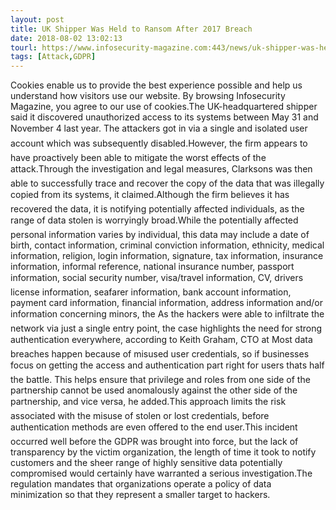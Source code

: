 ```yaml
---
layout: post
title: UK Shipper Was Held to Ransom After 2017 Breach
date: 2018-08-02 13:02:13
tourl: https://www.infosecurity-magazine.com:443/news/uk-shipper-was-held-to-ransom/
tags: [Attack,GDPR]
---
```

Cookies enable us to provide the best experience possible and help us understand how visitors use our website. By browsing Infosecurity Magazine, you agree to our use of cookies.The UK-headquartered shipper said it discovered unauthorized access to its systems between May 31 and November 4 last year. The attackers got in via a single and isolated user account which was subsequently disabled.However, the firm appears to have proactively been able to mitigate the worst effects of the attack.Through the investigation and legal measures, Clarksons was then able to successfully trace and recover the copy of the data that was illegally copied from its systems, it claimed.Although the firm believes it has recovered the data, it is notifying potentially affected individuals, as the range of data stolen is worryingly broad.While the potentially affected personal information varies by individual, this data may include a date of birth, contact information, criminal conviction information, ethnicity, medical information, religion, login information, signature, tax information, insurance information, informal reference, national insurance number, passport information, social security number, visa/travel information, CV, drivers license information, seafarer information, bank account information, payment card information, financial information, address information and/or information concerning minors, the As the hackers were able to infiltrate the network via just a single entry point, the case highlights the need for strong authentication everywhere, according to Keith Graham, CTO at Most data breaches happen because of misused user credentials, so if businesses focus on getting the access and authentication part right for users thats half the battle. This helps ensure that privilege and roles from one side of the partnership cannot be used anomalously against the other side of the partnership, and vice versa, he added.This approach limits the risk associated with the misuse of stolen or lost credentials, before authentication methods are even offered to the end user.This incident occurred well before the GDPR was brought into force, but the lack of transparency by the victim organization, the length of time it took to notify customers and the sheer range of highly sensitive data potentially compromised would certainly have warranted a serious investigation.The regulation mandates that organizations operate a policy of data minimization so that they represent a smaller target to hackers.